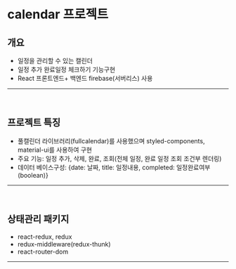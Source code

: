 # calendar 프로젝트

## 개요

- 일정을 관리할 수 있는 캘린더
- 일정 추가 완료일정 체크하기 기능구현
- React 프론트엔드+ 백엔드 firebase(서버리스) 사용

<hr/>
<br/>

## 프로젝트 특징

- 풀캘린더 라이브러리(fullcalendar)를 사용했으며 styled-components, material-ui를 사용하여 구현
- 주요 기능: 일정 추가, 삭제, 완료, 조회(전체 일정, 완료 일정 조회 조건부 렌더링)
- 데이터 베이스구성: {date: 날짜, title: 일정내용, completed: 일정완료여부(boolean)}
<hr/>
<br/>

## 상태관리 패키지

- react-redux, redux
- redux-middleware(redux-thunk)
- react-router-dom
<hr/>
<br/>
